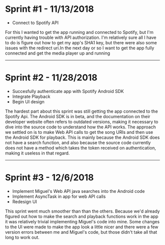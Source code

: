 # Sprint #1 - 11/13/2018

+ Connect to Spotify API

For this I wanted to get the app running and connected to Spotify, but I'm currently having trouble with API authorization. I'm relatively sure all I have to do is figure out how to get my app's SHA1 key, but there were also some issues with the redirect uri.In the next day or so I want to get the app fully connected and get the media player up and running

___
# Sprint #2 - 11/28/2018

+ Succesfully authenticate app with Spotify Android SDK
+ Integrate Playback
+ Begin UI design

The hardest part about this sprint was still getting the app connected to the Spotify Api. The Android SDK is in beta, and the documentation on their developer website often refers to outdated versions, making it necessary to dive into the source code to understand how the API works. The approach we settled on is to make Web API calls to get the song URIs and then use the Android SDK for playback. This is mainly because the Android SDK does not have a search function, and also because the source code currently does not have a method which takes the token received on authentication, making it useless in that regard.
___
# Sprint #3 - 12/6/2018

+ Implement Miguel's Web API java searches into the Android code
+ Implement AsyncTask in app for web API calls
+ Redesign UI

This sprint went much smoother than than the others. Because we'd already figured out how to make the search and playback functions work in the app it was relatively trivial implementing Miguel's code into mine. Some changes to the UI were made to make the app look a little nicer and there were a few version errors between me and Miguel's code, but those didn't take all that long to work out. 

